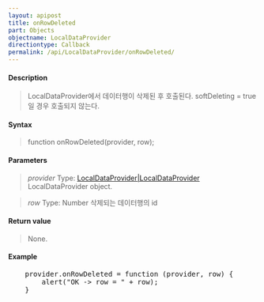 ```yaml
---
layout: apipost
title: onRowDeleted
part: Objects
objectname: LocalDataProvider
directiontype: Callback
permalink: /api/LocalDataProvider/onRowDeleted/
---
```



#### Description

> LocalDataProvider에서 데이터행이 삭제된 후 호출된다.
> softDeleting = true 일 경우 호출되지 않는다.

#### Syntax

> function onRowDeleted(provider, row);

#### Parameters

> *provider*
> Type: [LocalDataProvider|LocalDataProvider](/api/LocalDataProvider/)
> LocalDataProvider object.

> *row*
> Type: Number
> 삭제되는 데이터행의 id

#### Return value

> None.

#### Example

<pre class="prettyprint">
	provider.onRowDeleted = function (provider, row) {
		alert("OK -> row = " + row);
	}
</pre>

